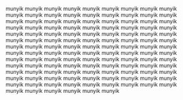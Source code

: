 munyik
munyik
munyik
munyik
munyik
munyik
munyik
munyik
munyik
munyik
munyik
munyik
munyik
munyik
munyik
munyik
munyik
munyik
munyik
munyik
munyik
munyik
munyik
munyik
munyik
munyik
munyik
munyik
munyik
munyik
munyik
munyik
munyik
munyik
munyik
munyik
munyik
munyik
munyik
munyik
munyik
munyik
munyik
munyik
munyik
munyik
munyik
munyik
munyik
munyik
munyik
munyik
munyik
munyik
munyik
munyik
munyik
munyik
munyik
munyik
munyik
munyik
munyik
munyik
munyik
munyik
munyik
munyik
munyik
munyik
munyik
munyik
munyik
munyik
munyik
munyik
munyik
munyik
munyik
munyik
munyik
munyik
munyik
munyik
munyik
munyik
munyik
munyik
munyik
munyik
munyik
munyik
munyik
munyik
munyik
munyik
munyik
munyik
munyik
munyik
munyik
munyik
munyik
munyik
munyik
munyik
munyik
munyik
munyik
munyik
munyik
munyik
munyik
munyik
munyik
munyik
munyik
munyik
munyik
munyik
munyik
munyik
munyik
